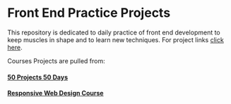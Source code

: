 # Front End Practice Projects
This repository is dedicated to daily practice of front end development to keep muscles in shape and to learn new techniques.  For project links [click here](https://nathanjh-28.github.io/frontend_exercises/).


Courses Projects are pulled from:

#### [50 Projects 50 Days](https://www.udemy.com/course/50-projects-50-days/)

#### [Responsive Web Design Course](https://www.udemy.com/course/modern-html-css-from-the-beginning/)